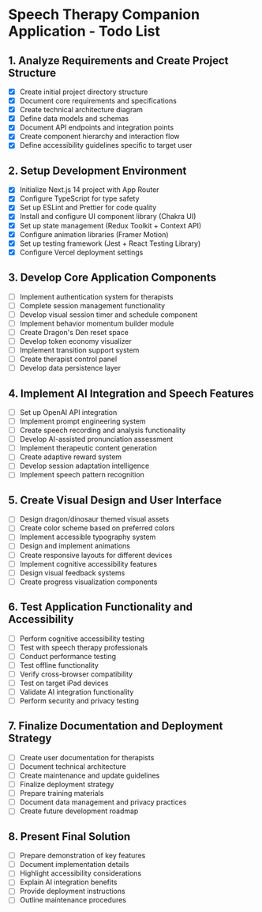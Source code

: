 # Speech Therapy Companion Application - Todo List

## 1. Analyze Requirements and Create Project Structure
- [x] Create initial project directory structure
- [x] Document core requirements and specifications
- [x] Create technical architecture diagram
- [x] Define data models and schemas
- [x] Document API endpoints and integration points
- [x] Create component hierarchy and interaction flow
- [x] Define accessibility guidelines specific to target user

## 2. Setup Development Environment
- [x] Initialize Next.js 14 project with App Router
- [x] Configure TypeScript for type safety
- [x] Set up ESLint and Prettier for code quality
- [x] Install and configure UI component library (Chakra UI)
- [x] Set up state management (Redux Toolkit + Context API)
- [x] Configure animation libraries (Framer Motion)
- [x] Set up testing framework (Jest + React Testing Library)
- [x] Configure Vercel deployment settings

## 3. Develop Core Application Components
- [ ] Implement authentication system for therapists
- [ ] Complete session management functionality
- [ ] Develop visual session timer and schedule component
- [ ] Implement behavior momentum builder module
- [ ] Create Dragon's Den reset space
- [ ] Develop token economy visualizer
- [ ] Implement transition support system
- [ ] Create therapist control panel
- [ ] Develop data persistence layer

## 4. Implement AI Integration and Speech Features
- [ ] Set up OpenAI API integration
- [ ] Implement prompt engineering system
- [ ] Create speech recording and analysis functionality
- [ ] Develop AI-assisted pronunciation assessment
- [ ] Implement therapeutic content generation
- [ ] Create adaptive reward system
- [ ] Develop session adaptation intelligence
- [ ] Implement speech pattern recognition

## 5. Create Visual Design and User Interface
- [ ] Design dragon/dinosaur themed visual assets
- [ ] Create color scheme based on preferred colors
- [ ] Implement accessible typography system
- [ ] Design and implement animations
- [ ] Create responsive layouts for different devices
- [ ] Implement cognitive accessibility features
- [ ] Design visual feedback systems
- [ ] Create progress visualization components

## 6. Test Application Functionality and Accessibility
- [ ] Perform cognitive accessibility testing
- [ ] Test with speech therapy professionals
- [ ] Conduct performance testing
- [ ] Test offline functionality
- [ ] Verify cross-browser compatibility
- [ ] Test on target iPad devices
- [ ] Validate AI integration functionality
- [ ] Perform security and privacy testing

## 7. Finalize Documentation and Deployment Strategy
- [ ] Create user documentation for therapists
- [ ] Document technical architecture
- [ ] Create maintenance and update guidelines
- [ ] Finalize deployment strategy
- [ ] Prepare training materials
- [ ] Document data management and privacy practices
- [ ] Create future development roadmap

## 8. Present Final Solution
- [ ] Prepare demonstration of key features
- [ ] Document implementation details
- [ ] Highlight accessibility considerations
- [ ] Explain AI integration benefits
- [ ] Provide deployment instructions
- [ ] Outline maintenance procedures
